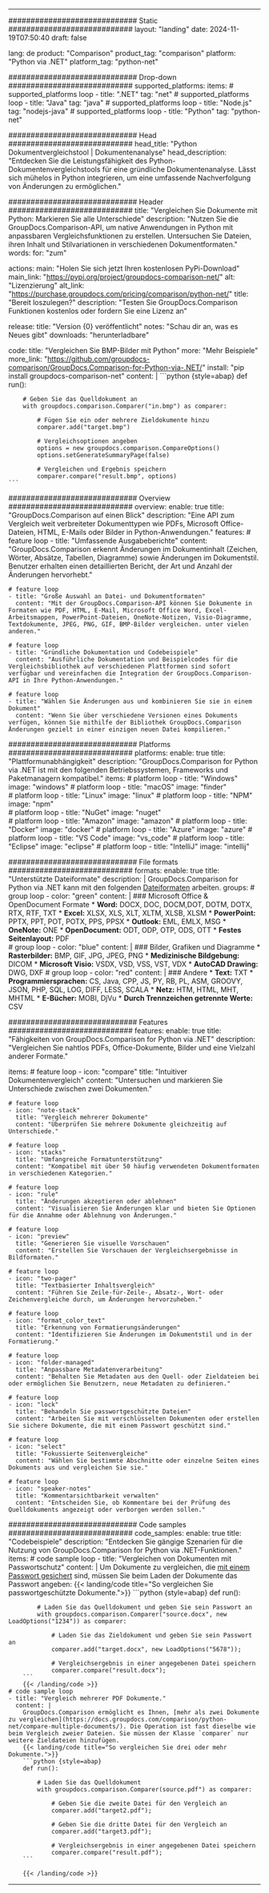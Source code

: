 
---
############################# Static ############################
layout: "landing"
date: 2024-11-19T07:50:40
draft: false

lang: de
product: "Comparison"
product_tag: "comparison"
platform: "Python via .NET"
platform_tag: "python-net"

############################# Drop-down ############################
supported_platforms:
  items:
    # supported_platforms loop
    - title: ".NET"
      tag: "net"
    # supported_platforms loop
    - title: "Java"
      tag: "java"
    # supported_platforms loop
    - title: "Node.js"
      tag: "nodejs-java"
    # supported_platforms loop
    - title: "Python"
      tag: "python-net"

############################# Head ############################
head_title: "Python Dokumentvergleichstool | Dokumentenanalyse"
head_description: "Entdecken Sie die Leistungsfähigkeit des Python-Dokumentenvergleichstools für eine gründliche Dokumentenanalyse. Lässt sich mühelos in Python integrieren, um eine umfassende Nachverfolgung von Änderungen zu ermöglichen."

############################# Header ############################
title: "Vergleichen Sie Dokumente mit Python: Markieren Sie alle Unterschiede"
description: "Nutzen Sie die GroupDocs.Comparison-API, um native Anwendungen in Python mit anpassbaren Vergleichsfunktionen zu erstellen. Untersuchen Sie Dateien, ihren Inhalt und Stilvariationen in verschiedenen Dokumentformaten."
words:
  for: "zum"

actions:
  main: "Holen Sie sich jetzt Ihren kostenlosen PyPi-Download"
  main_link: "https://pypi.org/project/groupdocs-comparison-net/"
  alt: "Lizenzierung"
  alt_link: "https://purchase.groupdocs.com/pricing/comparison/python-net/"
  title: "Bereit loszulegen?"
  description: "Testen Sie GroupDocs.Comparison Funktionen kostenlos oder fordern Sie eine Lizenz an"

release:
  title: "Version {0} veröffentlicht"
  notes: "Schau dir an, was es Neues gibt"
  downloads: "herunterladbare"

code:
  title: "Vergleichen Sie BMP-Bilder mit Python"
  more: "Mehr Beispiele"
  more_link: "https://github.com/groupdocs-comparison/GroupDocs.Comparison-for-Python-via-.NET/"
  install: "pip install groupdocs-comparison-net"
  content: |
    ```python {style=abap}
    def run():

        # Geben Sie das Quelldokument an
        with groupdocs.comparison.Comparer("in.bmp") as comparer:

            # Fügen Sie ein oder mehrere Zieldokumente hinzu
            comparer.add("target.bmp")

            # Vergleichsoptionen angeben
            options = new groupdocs.comparison.CompareOptions()
            options.setGenerateSummaryPage(false)

            # Vergleichen und Ergebnis speichern
            comparer.compare("result.bmp", options)
    ```

############################# Overview ############################
overview:
  enable: true
  title: "GroupDocs.Comparison auf einen Blick"
  description: "Eine API zum Vergleich weit verbreiteter Dokumenttypen wie PDFs, Microsoft Office-Dateien, HTML, E-Mails oder Bilder in Python-Anwendungen."
  features:
    # feature loop
    - title: "Umfassende Ausgabeberichte"
      content: "GroupDocs.Comparison erkennt Änderungen im Dokumentinhalt (Zeichen, Wörter, Absätze, Tabellen, Diagramme) sowie Änderungen im Dokumentstil. Benutzer erhalten einen detaillierten Bericht, der Art und Anzahl der Änderungen hervorhebt."

    # feature loop
    - title: "Große Auswahl an Datei- und Dokumentformaten"
      content: "Mit der GroupDocs.Comparison-API können Sie Dokumente in Formaten wie PDF, HTML, E-Mail, Microsoft Office Word, Excel-Arbeitsmappen, PowerPoint-Dateien, OneNote-Notizen, Visio-Diagramme, Textdokumente, JPEG, PNG, GIF, BMP-Bilder vergleichen. unter vielen anderen."

    # feature loop
    - title: "Gründliche Dokumentation und Codebeispiele"
      content: "Ausführliche Dokumentation und Beispielcodes für die Vergleichsbibliothek auf verschiedenen Plattformen sind sofort verfügbar und vereinfachen die Integration der GroupDocs.Comparison-API in Ihre Python-Anwendungen."

    # feature loop
    - title: "Wählen Sie Änderungen aus und kombinieren Sie sie in einem Dokument"
      content: "Wenn Sie über verschiedene Versionen eines Dokuments verfügen, können Sie mithilfe der Bibliothek GroupDocs.Comparison Änderungen gezielt in einer einzigen neuen Datei kompilieren."

############################# Platforms ############################
platforms:
  enable: true
  title: "Plattformunabhängigkeit"
  description: "GroupDocs.Comparison for Python via .NET ist mit den folgenden Betriebssystemen, Frameworks und Paketmanagern kompatibel."
  items:
    # platform loop
    - title: "Windows"
      image: "windows"
    # platform loop
    - title: "macOS"
      image: "finder"      
    # platform loop
    - title: "Linux"
      image: "linux"
    # platform loop
    - title: "NPM"
      image: "npm"  
    # platform loop
    - title: "NuGet"
      image: "nuget"      
    # platform loop
    - title: "Amazon"
      image: "amazon"
    # platform loop
    - title: "Docker"
      image: "docker"
    # platform loop
    - title: "Azure"
      image: "azure"
    # platform loop
    - title: "VS Code"
      image: "vs_code"
    # platform loop
    - title: "Eclipse"
      image: "eclipse"
    # platform loop
    - title: "IntelliJ"
      image: "intellij"

############################# File formats ############################
formats:
  enable: true
  title: "Unterstützte Dateiformate"
  description: |
    GroupDocs.Comparison for Python via .NET kann mit den folgenden [Dateiformaten](https://docs.groupdocs.com/comparison/net/supported-document-formats/) arbeiten.
  groups:
    # group loop
    - color: "green"
      content: |
        ### Microsoft Office & OpenDocument Formate
        * **Word:** DOCX, DOC, DOCM,DOT, DOTM, DOTX, RTX, RTF, TXT
        * **Excel:** XLSX, XLS, XLT, XLTM, XLSB, XLSM
        * **PowerPoint:** PPTX, PPT, POT, POTX, PPS, PPSX
        * **Outlook:** EML, EMLX, MSG
        * **OneNote:** ONE
        * **OpenDocument:** ODT, ODP, OTP, ODS, OTT
        * **Festes Seitenlayout:** PDF        
    # group loop
    - color: "blue"
      content: |
        ### Bilder, Grafiken und Diagramme
        * **Rasterbilder:** BMP, GIF, JPG, JPEG, PNG
        * **Medizinische Bildgebung:** DICOM
        * **Microsoft Visio:** VSDX, VSD, VSS, VST, VDX
        * **AutoCAD Drawing:** DWG, DXF
      # group loop
    - color: "red"
      content: |
        ### Andere
        * **Text:** TXT
        * **Programmiersprachen:** CS, Java, CPP, JS, PY, RB, PL, ASM, GROOVY, JSON, PHP, SQL, LOG, DIFF, LESS, SCALA
        * **Netz:** HTM, HTML, MHT, MHTML
        * **E-Bücher:** MOBI, DjVu
        * **Durch Trennzeichen getrennte Werte:** CSV

############################# Features ############################
features:
  enable: true
  title: "Fähigkeiten von GroupDocs.Comparison for Python via .NET"
  description: "Vergleichen Sie nahtlos PDFs, Office-Dokumente, Bilder und eine Vielzahl anderer Formate."

  items:
    # feature loop
    - icon: "compare"
      title: "Intuitiver Dokumentenvergleich"
      content: "Untersuchen und markieren Sie Unterschiede zwischen zwei Dokumenten."

    # feature loop
    - icon: "note-stack"
      title: "Vergleich mehrerer Dokumente"
      content: "Überprüfen Sie mehrere Dokumente gleichzeitig auf Unterschiede."

    # feature loop
    - icon: "stacks"
      title: "Umfangreiche Formatunterstützung"
      content: "Kompatibel mit über 50 häufig verwendeten Dokumentformaten in verschiedenen Kategorien."

    # feature loop
    - icon: "rule"
      title: "Änderungen akzeptieren oder ablehnen"
      content: "Visualisieren Sie Änderungen klar und bieten Sie Optionen für die Annahme oder Ablehnung von Änderungen."

    # feature loop
    - icon: "preview"
      title: "Generieren Sie visuelle Vorschauen"
      content: "Erstellen Sie Vorschauen der Vergleichsergebnisse in Bildformaten."

    # feature loop
    - icon: "two-pager"
      title: "Textbasierter Inhaltsvergleich"
      content: "Führen Sie Zeile-für-Zeile-, Absatz-, Wort- oder Zeichenvergleiche durch, um Änderungen hervorzuheben."

    # feature loop
    - icon: "format_color_text"
      title: "Erkennung von Formatierungsänderungen"
      content: "Identifizieren Sie Änderungen im Dokumentstil und in der Formatierung."

    # feature loop
    - icon: "folder-managed"
      title: "Anpassbare Metadatenverarbeitung"
      content: "Behalten Sie Metadaten aus den Quell- oder Zieldateien bei oder ermöglichen Sie Benutzern, neue Metadaten zu definieren."

    # feature loop
    - icon: "lock"
      title: "Behandeln Sie passwortgeschützte Dateien"
      content: "Arbeiten Sie mit verschlüsselten Dokumenten oder erstellen Sie sichere Dokumente, die mit einem Passwort geschützt sind."

    # feature loop
    - icon: "select"
      title: "Fokussierte Seitenvergleiche"
      content: "Wählen Sie bestimmte Abschnitte oder einzelne Seiten eines Dokuments aus und vergleichen Sie sie."

    # feature loop
    - icon: "speaker-notes"
      title: "Kommentarsichtbarkeit verwalten"
      content: "Entscheiden Sie, ob Kommentare bei der Prüfung des Quelldokuments angezeigt oder verborgen werden sollen."

############################# Code samples ############################
code_samples:
  enable: true
  title: "Codebeispiele"
  description: "Entdecken Sie gängige Szenarien für die Nutzung von GroupDocs.Comparison for Python via .NET-Funktionen."
  items:
    # code sample loop
    - title: "Vergleichen von Dokumenten mit Passwortschutz"
      content: |
        Um Dokumente zu vergleichen, die [mit einem Passwort gesichert](https://docs.groupdocs.com/comparison/python-net/load-password-protected-documents/) sind, müssen Sie beim Laden der Dokumente das Passwort angeben:
        {{< landing/code title="So vergleichen Sie passwortgeschützte Dokumente.">}}
        ```python {style=abap}
        def run():

            # Laden Sie das Quelldokument und geben Sie sein Passwort an
            with groupdocs.comparison.Comparer("source.docx", new LoadOptions("1234")) as comparer:

                # Laden Sie das Zieldokument und geben Sie sein Passwort an
                comparer.add("target.docx", new LoadOptions("5678"));

                # Vergleichsergebnis in einer angegebenen Datei speichern
                comparer.compare("result.docx");
        ```
        {{< /landing/code >}}
    # code sample loop
    - title: "Vergleich mehrerer PDF Dokumente."
      content: |
        GroupDocs.Comparison ermöglicht es Ihnen, [mehr als zwei Dokumente zu vergleichen](https://docs.groupdocs.com/comparison/python-net/compare-multiple-documents/). Die Operation ist fast dieselbe wie beim Vergleich zweier Dateien. Sie müssen der Klasse `comparer` nur weitere Zieldateien hinzufügen.
        {{< landing/code title="So vergleichen Sie drei oder mehr Dokumente.">}}
        ```python {style=abap}
        def run():

            # Laden Sie das Quelldokument
            with groupdocs.comparison.Comparer(source.pdf") as comparer:

                # Geben Sie die zweite Datei für den Vergleich an
                comparer.add("target2.pdf");

                # Geben Sie die dritte Datei für den Vergleich an
                comparer.add("target3.pdf");

                # Vergleichsergebnis in einer angegebenen Datei speichern
                comparer.compare("result.pdf");
        ```

        {{< /landing/code >}}

---